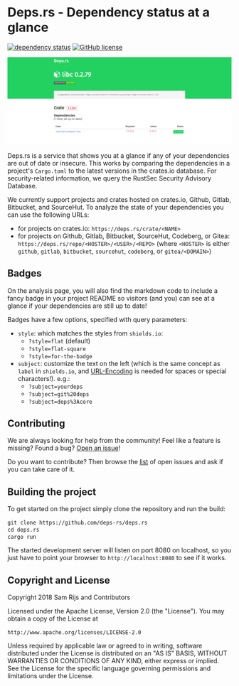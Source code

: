 # Deps.rs - Dependency status at a glance

[![dependency status](https://deps.rs/repo/github/deps-rs/deps.rs/status.svg)](https://deps.rs/repo/github/deps-rs/deps.rs)
[![GitHub license](https://img.shields.io/github/license/deps-rs/deps.rs.svg)](https://github.com/deps-rs/deps.rs/blob/master/LICENSE)

![A screenshot showing the deps.rs status of the libc crate](resources/banner.png)

Deps.rs is a service that shows you at a glance if any of your dependencies are out of date or insecure.
This works by comparing the dependencies in a project's `Cargo.toml` to the latest versions in the crates.io database.
For security-related information, we query the RustSec Security Advisory Database.

We currently support projects and crates hosted on crates.io, Github, Gitlab, Bitbucket, and SourceHut.
To analyze the state of your dependencies you can use the following URLs:

- for projects on crates.io: `https://deps.rs/crate/<NAME>`
- for projects on Github, Gitlab, Bitbucket, SourceHut, Codeberg, or Gitea: `https://deps.rs/repo/<HOSTER>/<USER>/<REPO>` (where `<HOSTER>` is either `github`, `gitlab`, `bitbucket`, `sourcehut`, `codeberg`, or `gitea/<DOMAIN>`)

## Badges

On the analysis page, you will also find the markdown code to include a fancy badge in your project README so visitors (and you) can see at a glance if your dependencies are still up to date!

Badges have a few options, specified with query parameters:
- `style`: which matches the styles from `shields.io`:
  - `?style=flat` (default)
  - `?style=flat-square`
  - `?style=for-the-badge`
- `subject`: customize the text on the left (which is the same concept as `label` in `shields.io`, and [URL-Encoding](https://developer.mozilla.org/en-US/docs/Glossary/percent-encoding) is needed for spaces or special characters!). e.g.:
  - `?subject=yourdeps`
  - `?subject=git%20deps`
  - `?subject=deps%3Acore`

## Contributing

We are always looking for help from the community! Feel like a feature is missing? Found a bug? [Open an issue](https://github.com/deps-rs/deps.rs/issues/new)!

Do you want to contribute? Then browse the [list](https://github.com/deps-rs/deps.rs/issues) of open issues and ask if you can take care of it.

## Building the project

To get started on the project simply clone the repository and run the build:

```
git clone https://github.com/deps-rs/deps.rs
cd deps.rs
cargo run
```

The started development server will listen on port 8080 on localhost, so you just have to point your browser to `http://localhost:8080` to see if it works.

## Copyright and License

Copyright 2018 Sam Rijs and Contributors

Licensed under the Apache License, Version 2.0 (the "License").
You may obtain a copy of the License at

    http://www.apache.org/licenses/LICENSE-2.0

Unless required by applicable law or agreed to in writing, software
distributed under the License is distributed on an "AS IS" BASIS,
WITHOUT WARRANTIES OR CONDITIONS OF ANY KIND, either express or implied.
See the License for the specific language governing permissions and
limitations under the License.
